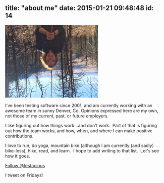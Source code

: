 title: "about me"
date: 2015-01-21 09:48:48
id: 14
---

[![Me](selfie.jpg "It's me!")](selfie.jpg)

I've been testing software since 2001, and am currently working with an awesome team in sunny Denver, Co. Opinions expressed here are my own, not those of my current, past, or future employers.

I like figuring out how things work...and don't work.  Part of that is figuring out how the team works, and how, when, and where I can make positive contributions.

I love to run, do yoga, mountain bike (although I am currently (and sadly) bike-less), hike, read, and learn.  I hope to add writing to that list.  Let's see how it goes.

<a href="https://twitter.com/testacious" class="twitter-follow-button" data-show-count="false" data-size="large">Follow @testacious</a>

I tweet on Fridays!

<script>!function(d,s,id){var js,fjs=d.getElementsByTagName(s)[0],p=/^http:/.test(d.location)?'http':'https';if(!d.getElementById(id)){js=d.createElement(s);js.id=id;js.src=p+'://platform.twitter.com/widgets.js';fjs.parentNode.insertBefore(js,fjs);}}(document, 'script', 'twitter-wjs');</script>

